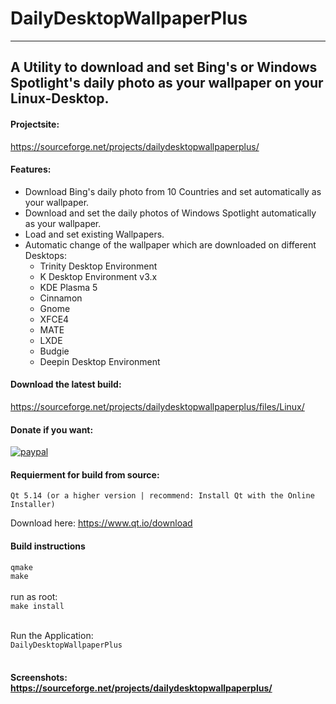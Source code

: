 # DailyDesktopWallpaperPlus
-----

## A Utility to download and set Bing's or Windows Spotlight's daily photo as your wallpaper on your Linux-Desktop.

#### Projectsite: 
https://sourceforge.net/projects/dailydesktopwallpaperplus/

#### Features:

 * Download Bing's daily photo from 10 Countries and set automatically as your wallpaper.
 * Download and set the daily photos of Windows Spotlight automatically as your wallpaper.
 * Load and set existing Wallpapers.
 * Automatic change of the wallpaper which are downloaded on different Desktops:
    * Trinity Desktop Environment
    * K Desktop Environment v3.x
    * KDE Plasma 5
    * Cinnamon
    * Gnome
    * XFCE4
    * MATE
    * LXDE
    * Budgie
    * Deepin Desktop Environment


#### Download the latest build:<br />
https://sourceforge.net/projects/dailydesktopwallpaperplus/files/Linux/


#### Donate if you want:
<p>
  <a href="https://paypal.me/PGC1991">
      <img src="https://img.shields.io/badge/Donate-PayPal-green.svg" alt="paypal">
  </a>
</p>


#### Requierment for build from source: <br />
`Qt 5.14 (or a higher version | recommend: Install Qt with the Online Installer)`

Download here: https://www.qt.io/download

#### Build instructions

`qmake` <br />
`make` <br />
<br />
run as root:<br />
`make install`<br /><br />

Run the Application: <br />
`DailyDesktopWallpaperPlus` <br /><br />

#### Screenshots: https://sourceforge.net/projects/dailydesktopwallpaperplus/
